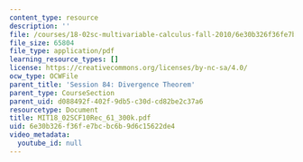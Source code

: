 ```yaml
---
content_type: resource
description: ''
file: /courses/18-02sc-multivariable-calculus-fall-2010/6e30b326f36fe7bcbc6b9d6c15622de4_MIT18_02SCF10Rec_61_300k.pdf
file_size: 65804
file_type: application/pdf
learning_resource_types: []
license: https://creativecommons.org/licenses/by-nc-sa/4.0/
ocw_type: OCWFile
parent_title: 'Session 84: Divergence Theorem'
parent_type: CourseSection
parent_uid: d088492f-402f-9db5-c30d-cd82be2c37a6
resourcetype: Document
title: MIT18_02SCF10Rec_61_300k.pdf
uid: 6e30b326-f36f-e7bc-bc6b-9d6c15622de4
video_metadata:
  youtube_id: null
---
```

